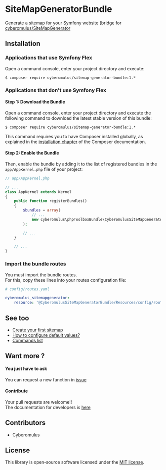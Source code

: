 # SiteMapGeneratorBundle

Generate a sitemap for your Symfony website (bridge for [cyberomulus/SiteMapGenerator](https://github.com/cyberomulus/SiteMapGenerator)

## Installation

### Applications that use Symfony Flex

Open a command console, enter your project directory and execute:

```console
$ composer require cyberomulus/sitemap-generator-bundle:1.*
```

### Applications that don't use Symfony Flex

#### Step 1: Download the Bundle

Open a command console, enter your project directory and execute the
following command to download the latest stable version of this bundle:

```console
$ composer require cyberomulus/sitemap-generator-bundle:1.*
```

This command requires you to have Composer installed globally, as explained
in the [installation chapter](https://getcomposer.org/doc/00-intro.md)
of the Composer documentation.

#### Step 2: Enable the Bundle

Then, enable the bundle by adding it to the list of registered bundles
in the `app/AppKernel.php` file of your project:

```php
// app/AppKernel.php

// ...
class AppKernel extends Kernel
{
    public function registerBundles()
    {
        $bundles = array(
            // ...
            new cyberomulus\phpToolboxBundle\CyberomulusSiteMapGeneratorBundle,
        );

        // ...
    }

    // ...
}
```

### Import the bundle routes

You must import the bundle routes.  
For this, copy these lines into your routes configuration file:

```yaml
# config/routes.yaml

cyberomulus_sitemapgenerator:
    resource: '@CyberomulusSiteMapGeneratorBundle/Resources/config/routes.xml'
```

## See too

* [Create your first sitemap](Resources/doc/01_create_sitemap.md)
* [How to configure default values?](Resources/doc/05_config_default_values.md)
* [Commands list](Resources/doc/10_commands.md)

## Want more ?

#### You just have to ask

You can request a new function in [issue](https://github.com/cyberomulus/SiteMapGeneratorBundle/issues)

#### Contribute

Your pull requests are welcome!!  
The documentation for developers is [here](Resources/doc/20_dev.md)

## Contributors

* Cyberomulus

## License

This library is open-source software licensed under the [MIT license](http://opensource.org/licenses/MIT).